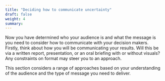 ```yaml
---
title: "Deciding how to communicate uncertainty"
draft: false
weight: 4
summary: 
---
```



Now you have determined who your audience is and what the message is you need to consider how to communicate with your decision makers. Firstly, think about how you will be communicating your results. Will this be via a written report, presentation, or an oral briefing with or without visuals? Any constraints on format may steer you to an approach.

This section considers a range of approaches based on your understanding of the audience and the type of message you need to deliver.
